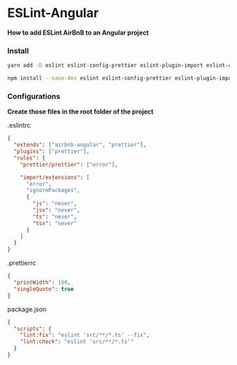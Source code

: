 # ESLint-Angular
__How to add ESLint AirBnB to an Angular project__

### Install
```bash
yarn add -D eslint eslint-config-prettier eslint-plugin-import eslint-config-airbnb-angular @typescript-eslint/eslint-plugin @typescript-eslint/parser

npm install --save-dev eslint eslint-config-prettier eslint-plugin-import eslint-config-airbnb-angular @typescript-eslint/eslint-plugin @typescript-eslint/parser
```

### Configurations
__Create those files in the root folder of the project__

.eslintrc
```json
{
  "extends": ["airbnb-angular", "prettier"],
  "plugins": ["prettier"],
  "rules": {
    "prettier/prettier": ["error"],

    "import/extensions": [
      "error",
      "ignorePackages",
      {
        "js": "never",
        "jsx": "never",
        "ts": "never",
        "tsx": "never"
      }
    ]
  }
}
```

.prettierrc
```json
{
  "printWidth": 100,
  "singleQuote": true
}
```

package.json
```json
{
  "scripts": {
    "lint:fix": "eslint 'src/**/*.ts' --fix",
    "lint:check": "eslint 'src/**/*.ts'"
  }
}
```


